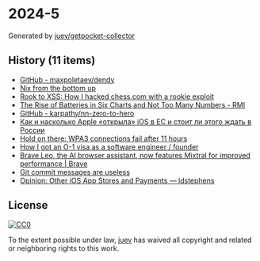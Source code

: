 # 2024-5

Generated by [juev/getpocket-collector](https://github.com/juev/getpocket-collector)

## History (11 items)

- [GitHub - maxpoletaev/dendy](https://github.com/maxpoletaev/dendy)
- [Nix from the bottom up](http://www.chriswarbo.net/projects/nixos/bottom_up.html)
- [Rook to XSS: How I hacked chess.com with a rookie exploit](https://skii.dev/rook-to-xss/)
- [The Rise of Batteries in Six Charts and Not Too Many Numbers - RMI](https://rmi.org/the-rise-of-batteries-in-six-charts-and-not-too-many-numbers)
- [GitHub - karpathy/nn-zero-to-hero](https://github.com/karpathy/nn-zero-to-hero)
- [Как и насколько Apple «открыла» iOS в ЕС и стоит ли этого ждать в России](https://kod.ru/apple-otkryvaet-ios-no-naskolko)
- [Hold on there: WPA3 connections fail after 11 hours](http://rachelbythebay.com/w/2024/01/24/fail/)
- [How I got an O-1 visa as a software engineer / founder](https://blog.awais.io/o1-visa/)
- [Brave Leo, the AI browser assistant, now features Mixtral for improved performance | Brave](https://brave.com/leo-mixtral/)
- [Git commit messages are useless](https://trunk.io/blog/git-commit-messages-are-useless)
- [Opinion: Other iOS App Stores and Payments — ldstephens](https://ldstephens.me/opinion-other-ios-app-stores-and-payments)

## License

[![CC0](https://mirrors.creativecommons.org/presskit/buttons/88x31/svg/cc-zero.svg)](https://creativecommons.org/publicdomain/zero/1.0/)

To the extent possible under law, [juev](https://github.com/juev) has waived all copyright and related or neighboring rights to this work.
